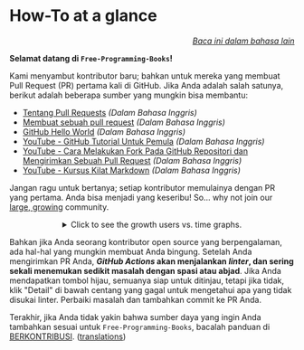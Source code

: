 # How-To at a glance

<div align="right" markdown="1">

*[Baca ini dalam bahasa lain](README.md#translations)*

</div>

**Selamat datang di `Free-Programming-Books`!**

Kami menyambut kontributor baru; bahkan untuk mereka yang membuat Pull Request (PR) pertama kali di GitHub. Jika Anda adalah salah satunya, berikut adalah beberapa sumber yang mungkin bisa membantu:

* [Tentang Pull Requests](https://docs.github.com/en/pull-requests/collaborating-with-pull-requests/proposing-changes-to-your-work-with-pull-requests/about-pull-requests) *(Dalam Bahasa Inggris)*
* [Membuat sebuah pull request](https://docs.github.com/en/pull-requests/collaborating-with-pull-requests/proposing-changes-to-your-work-with-pull-requests/creating-a-pull-request) *(Dalam Bahasa Inggris)*
* [GitHub Hello World](https://docs.github.com/en/get-started/quickstart/hello-world) *(Dalam Bahasa Inggris)*
* [YouTube - GitHub Tutorial Untuk Pemula](https://www.youtube.com/watch?v=0fKg7e37bQE) *(Dalam Bahasa Inggris)*
* [YouTube - Cara Melakukan Fork Pada GitHub Repositori dan Mengirimkan Sebuah Pull Request](https://www.youtube.com/watch?v=G1I3HF4YWEw) *(Dalam Bahasa Inggris)*
* [YouTube - Kursus Kilat Markdown](https://www.youtube.com/watch?v=HUBNt18RFbo) *(Dalam Bahasa Inggris)*


Jangan ragu untuk bertanya; setiap kontributor memulainya dengan PR yang pertama. Anda bisa menjadi yang keseribu! So... why not join our [large, growing](https://www.apiseven.com/en/contributor-graph?chart=contributorOverTime&repo=ebookfoundation/free-programming-books) community.

<details align="center" markdown="1">
<summary>Click to see the growth users vs. time graphs.</summary>

[![EbookFoundation/free-programming-books's Contributor over time Graph](https://contributor-overtime-api.apiseven.com/contributors-svg?chart=contributorOverTime&repo=ebookfoundation/free-programming-books)](https://www.apiseven.com/en/contributor-graph?chart=contributorOverTime&repo=ebookfoundation/free-programming-books)

[![EbookFoundation/free-programming-books's Monthly Active Contributors graph](https://contributor-overtime-api.apiseven.com/contributors-svg?chart=contributorMonthlyActivity&repo=ebookfoundation/free-programming-books)](https://www.apiseven.com/en/contributor-graph?chart=contributorMonthlyActivity&repo=ebookfoundation/free-programming-books)

</details>

Bahkan jika Anda seorang kontributor open source yang berpengalaman, ada hal-hal yang mungkin membuat Anda bingung. Setelah Anda mengirimkan PR Anda, ***GitHub Actions* akan menjalankan *linter*, dan sering sekali menemukan sedikit masalah dengan spasi atau abjad**. Jika Anda mendapatkan tombol hijau, semuanya siap untuk ditinjau, tetapi jika tidak, klik "Detail" di bawah centang yang gagal untuk mengetahui apa yang tidak disukai linter. Perbaiki masalah dan tambahkan commit ke PR Anda.

Terakhir, jika Anda tidak yakin bahwa sumber daya yang ingin Anda tambahkan sesuai untuk `Free-Programming-Books`, bacalah panduan di [BERKONTRIBUSI](CONTRIBUTING-id.md). ([translations](README.md#translations))
